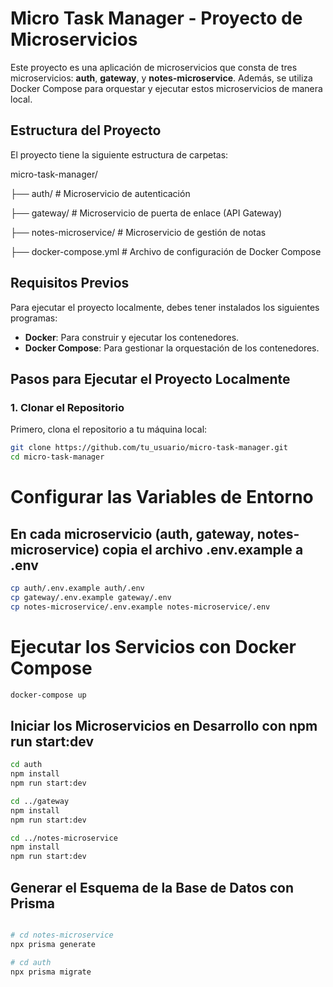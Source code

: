 # Micro Task Manager - Proyecto de Microservicios

Este proyecto es una aplicación de microservicios que consta de tres microservicios: **auth**, **gateway**, y **notes-microservice**. Además, se utiliza Docker Compose para orquestar y ejecutar estos microservicios de manera local.

## Estructura del Proyecto

El proyecto tiene la siguiente estructura de carpetas:

micro-task-manager/  

├── auth/ # Microservicio de autenticación  

├── gateway/ # Microservicio de puerta de enlace (API Gateway)  

├── notes-microservice/ # Microservicio de gestión de notas  

├── docker-compose.yml # Archivo de configuración de Docker Compose  
  

## Requisitos Previos

Para ejecutar el proyecto localmente, debes tener instalados los siguientes programas:

- **Docker**: Para construir y ejecutar los contenedores.
- **Docker Compose**: Para gestionar la orquestación de los contenedores.

## Pasos para Ejecutar el Proyecto Localmente

### 1. Clonar el Repositorio

Primero, clona el repositorio a tu máquina local:

```bash
git clone https://github.com/tu_usuario/micro-task-manager.git
cd micro-task-manager
````

# Configurar las Variables de Entorno
## En cada microservicio (auth, gateway, notes-microservice) copia el archivo .env.example a .env
```bash
cp auth/.env.example auth/.env
cp gateway/.env.example gateway/.env
cp notes-microservice/.env.example notes-microservice/.env
````

# Ejecutar los Servicios con Docker Compose
```bash
docker-compose up
````

## Iniciar los Microservicios en Desarrollo con npm run start:dev
```bash
cd auth
npm install
npm run start:dev

cd ../gateway
npm install
npm run start:dev

cd ../notes-microservice
npm install
npm run start:dev
````

## Generar el Esquema de la Base de Datos con Prisma
```bash

# cd notes-microservice
npx prisma generate 

# cd auth
npx prisma migrate
````


